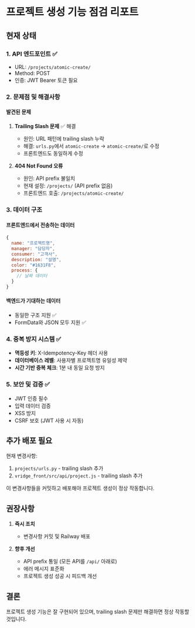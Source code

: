 # 프로젝트 생성 기능 점검 리포트

## 현재 상태

### 1. API 엔드포인트 ✅
- URL: `/projects/atomic-create/`
- Method: POST
- 인증: JWT Bearer 토큰 필요

### 2. 문제점 및 해결사항

#### 발견된 문제
1. **Trailing Slash 문제** ✅ 해결
   - 원인: URL 패턴에 trailing slash 누락
   - 해결: `urls.py`에서 `atomic-create` → `atomic-create/`로 수정
   - 프론트엔드도 동일하게 수정

2. **404 Not Found 오류**
   - 원인: API prefix 불일치
   - 현재 설정: `/projects/` (API prefix 없음)
   - 프론트엔드 호출: `/projects/atomic-create/`

### 3. 데이터 구조

#### 프론트엔드에서 전송하는 데이터
```javascript
{
  name: "프로젝트명",
  manager: "담당자",
  consumer: "고객사",
  description: "설명",
  color: "#1631F8",
  process: {
    // 날짜 데이터
  }
}
```

#### 백엔드가 기대하는 데이터
- 동일한 구조 지원 ✅
- FormData와 JSON 모두 지원 ✅

### 4. 중복 방지 시스템 ✅
- **멱등성 키**: X-Idempotency-Key 헤더 사용
- **데이터베이스 레벨**: 사용자별 프로젝트명 유일성 제약
- **시간 기반 중복 체크**: 1분 내 동일 요청 방지

### 5. 보안 및 검증 ✅
- JWT 인증 필수
- 입력 데이터 검증
- XSS 방지
- CSRF 보호 (JWT 사용 시 자동)

## 추가 배포 필요

현재 변경사항:
1. `projects/urls.py` - trailing slash 추가
2. `vridge_front/src/api/project.js` - trailing slash 추가

이 변경사항들을 커밋하고 배포해야 프로젝트 생성이 정상 작동합니다.

## 권장사항

1. **즉시 조치**
   - 변경사항 커밋 및 Railway 배포
   
2. **향후 개선**
   - API prefix 통일 (모든 API를 `/api/` 아래로)
   - 에러 메시지 표준화
   - 프로젝트 생성 성공 시 피드백 개선

## 결론

프로젝트 생성 기능은 잘 구현되어 있으며, trailing slash 문제만 해결하면 정상 작동할 것입니다.